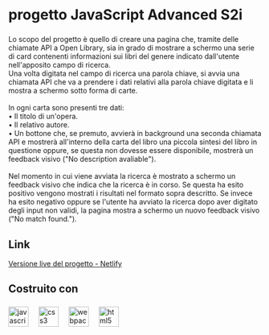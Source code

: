 <h1 align="left">progetto  JavaScript Advanced S2i</h1>

###

<p align="left">Lo scopo del progetto è quello di creare una pagina che, tramite delle chiamate API a Open Library, sia in grado di mostrare a schermo una serie di card contenenti informazioni sui libri del genere indicato dall'utente nell'apposito campo di ricerca.<br>Una volta digitata nel campo di ricerca una parola chiave, si avvia una chiamata API che va a prendere i dati relativi alla parola chiave digitata e li mostra a schermo sotto forma di carte.<br><br>In ogni carta sono presenti tre dati:<br>    • Il titolo di un'opera.<br>    • Il relativo autore.<br>    • Un bottone che, se premuto, avvierà in background una seconda chiamata API e mostrerà all'interno della carta del libro una piccola sintesi del libro in questione oppure, se questa non dovesse essere disponibile, mostrerà un  feedback visivo ("No description avaliable").<br><br>Nel momento in cui viene avviata la ricerca è mostrato a schermo un feedback visivo che indica che la ricerca è in corso. Se questa ha esito positivo vengono mostrati i risultati nel formato sopra descritto. Se invece ha esito negativo oppure se l'utente ha avviato la ricerca dopo aver digitato degli input non validi, la pagina mostra a schermo un nuovo feedback visivo ("No match found.").</p>

## Link

[Versione live del progetto - Netlify](https://66f47ade0373613623cbaf8d--strong-raindrop-a67b74.netlify.app/)

###

<h2 align="left">Costruito con</h2>

###

<div align="left">
  <img src="https://cdn.jsdelivr.net/gh/devicons/devicon/icons/javascript/javascript-original.svg" height="40" alt="javascript logo"  />
  <img width="12" />
  <img src="https://cdn.jsdelivr.net/gh/devicons/devicon/icons/css3/css3-original.svg" height="40" alt="css3 logo"  />
  <img width="12" />
  <img src="https://cdn.jsdelivr.net/gh/devicons/devicon/icons/webpack/webpack-original.svg" height="40" alt="webpack logo"  />
  <img width="12" />
  <img src="https://cdn.jsdelivr.net/gh/devicons/devicon/icons/html5/html5-original.svg" height="40" alt="html5 logo"  />
</div>

###

<h2 align="left"></h2>

###
